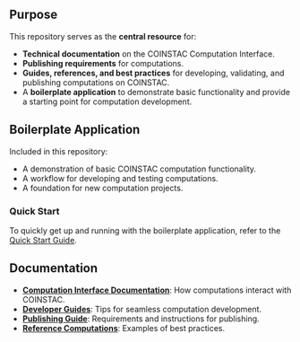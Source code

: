 ## Purpose

This repository serves as the **central resource** for:

- **Technical documentation** on the COINSTAC Computation Interface.
- **Publishing requirements** for computations.
- **Guides, references, and best practices** for developing, validating, and publishing computations on COINSTAC.
- A **boilerplate application** to demonstrate basic functionality and provide a starting point for computation development.

## Boilerplate Application

Included in this repository:

- A demonstration of basic COINSTAC computation functionality.
- A workflow for developing and testing computations.
- A foundation for new computation projects.

### Quick Start

To quickly get up and running with the boilerplate application, refer to the [Quick Start Guide](docs/computation_development/quick_start.md).

## Documentation

- **[Computation Interface Documentation](docs/coinstac_computation_interface/COINSTAC_Computation_Interface.md)**: How computations interact with COINSTAC.
- **[Developer Guides](docs/computation_development/computation_development.md)**: Tips for seamless computation development.
- **[Publishing Guide](docs/computation_publishing/Computation_Publishing_Guide.md)**: Requirements and instructions for publishing.
- **[Reference Computations](docs/computation_development/reference_computations.md)**: Examples of best practices.
